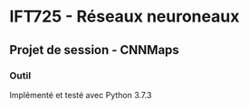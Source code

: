 # IFT725 - Réseaux neuroneaux

## Projet de session - CNNMaps

### Outil
Implémenté et testé avec Python 3.7.3

